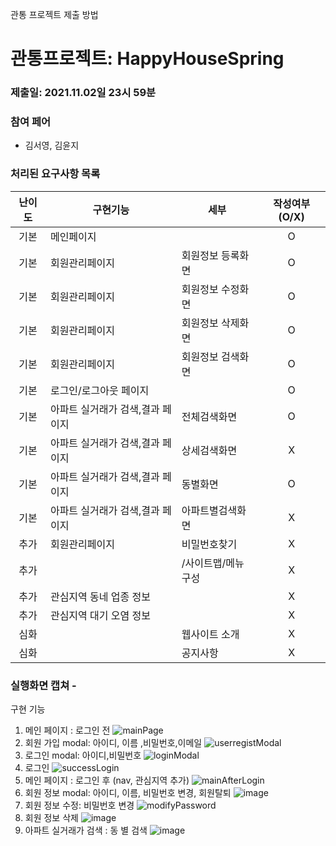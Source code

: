관통 프로젝트 제출 방법

# 관통프로젝트: HappyHouseSpring
### 제출일: 2021.11.02일 23시 59분

### 참여 페어
- 김서영, 김윤지

### 처리된 요구사항 목록
  
|난이도|구현기능|세부|작성여부(O/X)|
|:---:|---|---|:---:|
|기본|메인페이지||O|
|기본|회원관리페이지|회원정보 등록화면|O|
|기본|회원관리페이지|회원정보 수정화면|O|
|기본|회원관리페이지|회원정보 삭제화면|O|
|기본|회원관리페이지|회원정보 검색화면|O|
|기본|로그인/로그아웃 페이지||O|
|기본|아파트 실거래가 검색,결과 페이지|전체검색화면|O|
|기본|아파트 실거래가 검색,결과 페이지|상세검색화면|X|
|기본|아파트 실거래가 검색,결과 페이지|동별화면|O|
|기본|아파트 실거래가 검색,결과 페이지|아파트별검색화면|X|
|추가|회원관리페이지|비밀번호찾기|X|
|추가||/사이트맵/메뉴구성|X|
|추가|관심지역 동네 업종 정보||X|
|추가|관심지역 대기 오염 정보||X|
|심화||웹사이트 소개|X|
|심화||공지사항|X|

### 실행화면 캡쳐 - 

구현 기능
1. 메인 페이지 : 로그인 전 
![mainPage](/uploads/dd60c6ced3d026278eefa1bcdda81bb1/mainPage.PNG)
2. 회원 가입 modal: 아이디, 이름 ,비밀번호,이메일 
![userregistModal](/uploads/a59e124f048feb95ebdae21578e2449b/userregistModal.PNG)
3. 로그인 modal: 아이디,비밀번호
![loginModal](/uploads/36526d67848ec3bd6378ff8ed5bd3737/loginModal.PNG)
4. 로그인 
![successLogin](/uploads/f93fa6bb95cf8ac8f3b9d1e15b644c18/successLogin.PNG)
5. 메인 페이지 : 로그인 후  (nav, 관심지역  추가)
![mainAfterLogin](/uploads/67c9310b7ed01536c0c53043a66e9097/mainAfterLogin.PNG)
6. 회원 정보 modal: 아이디, 이름, 비밀번호 변경, 회원탈퇴
![image](/uploads/95d461d582f69c066ff09114ac0c9345/image.png)
7. 회원 정보 수정: 비밀번호 변경
![modifyPassword](/uploads/401a644774314e77b2652a64d75e28b5/modifyPassword.PNG)
8. 회원 정보 삭제 
![image](/uploads/453d609a38730f49342fdbd1f5e8c31a/image.png)
9. 아파트 실거래가 검색 : 동 별 검색
![image](/uploads/0bc50d38c53d721e7dd17fda71789f08/image.png)
